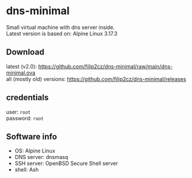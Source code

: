 # dns-minimal
Small virtual machine with dns server inside.  
Latest version is based on: Alpine Linux 3.17.3

## Download
latest (v2.0): https://github.com/filip2cz/dns-minimal/raw/main/dns-minimal.ova  
all (mostly old) versions: https://github.com/filip2cz/dns-minimal/releases

## credentials
user: `root`  
password: `root`  

## Software info
- OS: Alpine Linux
- DNS server: dnsmasq
- SSH server: OpenBSD Secure Shell server
- shell: Ash